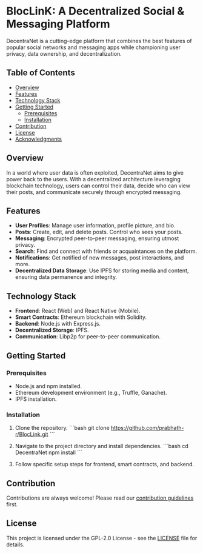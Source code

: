 # BlocLinK: A Decentralized Social & Messaging Platform

DecentraNet is a cutting-edge platform that combines the best features of popular social networks and messaging apps while championing user privacy, data ownership, and decentralization.

## Table of Contents

- [Overview](#overview)
- [Features](#features)
- [Technology Stack](#technology-stack)
- [Getting Started](#getting-started)
  - [Prerequisites](#prerequisites)
  - [Installation](#installation)
- [Contribution](#contribution)
- [License](#license)
- [Acknowledgments](#acknowledgments)

## Overview

In a world where user data is often exploited, DecentraNet aims to give power back to the users. With a decentralized architecture leveraging blockchain technology, users can control their data, decide who can view their posts, and communicate securely through encrypted messaging.

## Features

- **User Profiles**: Manage user information, profile picture, and bio.
- **Posts**: Create, edit, and delete posts. Control who sees your posts.
- **Messaging**: Encrypted peer-to-peer messaging, ensuring utmost privacy.
- **Search**: Find and connect with friends or acquaintances on the platform.
- **Notifications**: Get notified of new messages, post interactions, and more.
- **Decentralized Data Storage**: Use IPFS for storing media and content, ensuring data permanence and integrity.

## Technology Stack

- **Frontend**: React (Web) and React Native (Mobile).
- **Smart Contracts**: Ethereum blockchain with Solidity.
- **Backend**: Node.js with Express.js.
- **Decentralized Storage**: IPFS.
- **Communication**: Libp2p for peer-to-peer communication.

## Getting Started

### Prerequisites

- Node.js and npm installed.
- Ethereum development environment (e.g., Truffle, Ganache).
- IPFS installation.

### Installation

1. Clone the repository.
\```bash
git clone https://github.com/prabhath-r/BlocLink.git
\```

2. Navigate to the project directory and install dependencies.
\```bash
cd DecentraNet
npm install
\```

3. Follow specific setup steps for frontend, smart contracts, and backend.

## Contribution

Contributions are always welcome! Please read our [contribution guidelines](CONTRIBUTING.md) first.

## License

This project is licensed under the GPL-2.0 License - see the [LICENSE](LICENSE) file for details.

